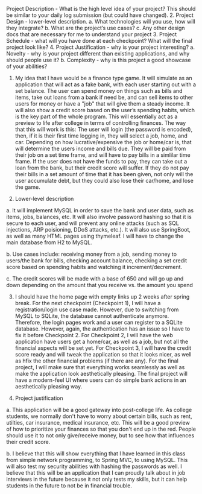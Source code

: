 Project Description - What is the high level idea of your project? This should be similar to your daily log submission (but could have changed). 2. Project Design - lower-level description. a. What technologies will you use, how will they integrate? b. What are the project’s use cases? c. Any other design docs that are necessary for me to understand your project 3. Project Schedule - what will you have done at each checkpoint? What will the final project look like? 4. Project Justification - why is your project interesting? a. Novelty - why is your project different than existing applications, and why should people use it? b. Complexity - why is this project a good showcase of your abilities?

1.	My idea that I have would be a finance type game. 
It will simulate as an application that will act as a fake bank, with each user starting out with a set balance.
The user can spend money on things such as bills and items, take out loans from a bank if need be, and can sell items to other users for money or have a "job" that will give them a steady income.
It will also show a credit score based on the user’s spending habits, which is the key part of the whole program.
This will essentially act as a preview to life after college in terms of controlling finances.
The way that this will work is this: The user will login (the password is encoded), then, if it is their first time logging in, they will select a job, home, and car. Depending on how lucrative/expensive the job or home/car is, that will determine the users income and bills due. They will be paid from their job on a set time frame, and will have to pay bills in a simlilar time frame. If the user does not have the funds to pay, they can take out a loan from the bank, but their credit score will suffer. If they do not pay their bills in a set amount of time that it has been given, not only will the user accumulate debt, but they could also lose their car/home, and lose the game. 

2.	Lower-level description

a.	It will implement MySQL in order to save the bank and user data, such as items, jobs, balances, etc. 
It will also involve password hashing so that it is secure to each user, and will prevent any online attacks (such as SQL injections, ARP poisioning, DDoS attacks, etc.).
It will also use SpringBoot, as well as many HTML pages using thymeleaf. I will have to change the main database from H2 to MySQL.

b.	Use cases include: 
receiving money from a job, sending money to users/the bank for bills, 
checking account balance, 
checking a set credit score based on spending habits and watching it increment/decrement.

c.	The credit scores will be made with a base of 650 and will go up and down depending on the amount that you receive vs. the amount you spend

3.	I should have the home page with empty links up 2 weeks after spring break. 
For the next checkpoint (Checkpoint 1), I will have a registration/login use case made. However, due to switching from MySQL to SQLite, the database cannot authenticate anymore. Therefore, the login pages work and a user can register to a SQLite database. However, again, the authentication has an issue so I have to fix it before Checkpoint 2.
For Checkpoint 2, I will have the web application have users get a home/car, as well as a job, but not all the financial aspects will be set yet. 
For Checkpoint 3, I will have the credit score ready and will tweak the application so that it looks nicer, as well as hfix the other financial problems (if there are any).
For the final project, I will make sure that everything works seamlessly as well as make the application look aesthetically pleasing. 
The final project will have a modern-feel UI where users can do simple bank actions in an aesthetically pleasing way.

4.	Project justification

a.	This application will be a good gateway into post-college life. As college students, we normally don't have to worry about certain bills, such as rent, utilties, car insurance, medical insurance, etc. This will be a good preview of how to prioritize your finances so that you don't end up in the red. People should use it to not only give/receive money, but to see how that influences their credit score.

b.	I believe that this will show everything that I have learned in this class from simple network programming, to Spring MVC, to using MySQL. 
This will also test my security abilities with hashing the passwords as well. 
I believe that this will be an application that I can proudly talk about in job interviews in the future because it not only tests my skills, but it can help students in the future to not be in financial trouble.
